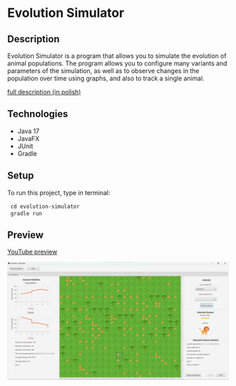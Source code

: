 # Evolution Simulator

## Description

Evolution Simulator is a program that allows you to simulate the evolution of animal populations. The program allows you to configure many variants and parameters of the simulation, as well as to observe changes in the population over time using graphs, and also to track a single animal.

[full description (in polish)]([https://github.com/bartipablo/evolution-simulator/full-description](https://github.com/bartipablo/evolution-simulator/tree/master/full-description))

## Technologies

- Java 17
- JavaFX
- JUnit
- Gradle

## Setup

To run this project, type in terminal:

```
 cd evolution-simulator
 gradle run
```

## Preview

[YouTube preview](https://www.youtube.com/watch?v=ncTL2mW9i1c&list=PLcTxPGo7EwPSk2s6yrAJNdqyRG1AVIreJ)

![screen](./preview.png)
